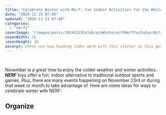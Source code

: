 ```yaml
---
title: "Celebrate Winter with Nerf: Fun Indoor Activities for the Whole Family"
date: "2024-11-23 07:49"
updated: "2024-11-23 07:49"
categories:
  - "nerfs"
coverImage: "/images/posts/20241123CelebrateWinterwithNerfFunIndoorActivitiesfortheWholeFamily_1.jpg"
coverWidth: 16
coverHeight: 16
excerpt: Check out how heading links work with this starter in this post.
---
```


<script>
  import { base } from '$app/paths';
</script>



<img class="inline object-contain w-full my-4" src="{base}/images/posts/20241123CelebrateWinterwithNerfFunIndoorActivitiesfortheWholeFamily_2.jpg" alt="" style="aspect-ratio: 16 / 16;" width="16" height="16">

November is a great time to enjoy the colder weather and winter activities. **NERF** toys offer a fun, indoor alternative to traditional outdoor sports and games. Plus, there are many events happening on November 23rd or during that week or month to take advantage of. Here are some ideas for ways to celebrate winter with NERF:

## Organize